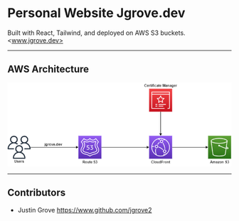 # Personal Website Jgrove.dev
Built with React, Tailwind, and deployed on AWS S3 buckets.
<www.jgrove.dev>

---
## AWS Architecture
![](ReadImages/jgrovedev.png)

---
## Contributors
- Justin Grove <https://www.github.com/jgrove2>
